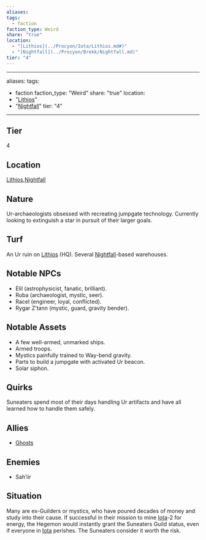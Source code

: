```yaml
---
aliases: 
tags:
  - faction
faction_type: Weird
share: "true"
location:
  - "[Lithios](../Procyon/Iota/Lithios.md#)"
  - "[Nightfall](../Procyon/Brekk/Nightfall.md)"
tier: "4"
---
```

---
aliases: 
tags:
  - faction
faction_type: "Weird"
share: "true"
location:
  - "[Lithios](../Procyon/Iota/Lithios.md#)"
  - "[Nightfall](../Procyon/Brekk/Nightfall.md)"
tier: "4"
---
## Tier

4

## Location

[Lithios](../Procyon/Iota/Lithios.md.md#.md#),[Nightfall](../Procyon/Brekk/Nightfall.md)

## Nature
Ur-archaeologists obsessed with recreating jumpgate technology. Currently looking to extinguish a star in pursuit of their larger goals.

## Turf
An Ur ruin on [Lithios](../Procyon/Iota/Lithios.md) (HQ). Several [Nightfall](../Procyon/Brekk/Nightfall.md)-based warehouses.

## Notable NPCs
- Elil (astrophysicist, fanatic, brilliant).
- Ruba (archaeologist, mystic, seer).
- Racel (engineer, loyal, conflicted).
- Rygar Z’tann (mystic, guard, gravity bender).

## Notable Assets
- A few well-armed, unmarked ships.
- Armed troops.
- Mystics painfully trained to Way-bend gravity.
- Parts to build a jumpgate with activated Ur beacon.
- Solar siphon.

## Quirks
Suneaters spend most of their days handling Ur artifacts and have all learned how to handle them safely.

## Allies
- [Ghosts](./Ghosts.md)

## Enemies
- Sah’iir

## Situation
Many are ex-Guilders or mystics, who have poured decades of money and study into their cause. If successful in their mission to mine [Iota](../Procyon/Iota/index.md)-2 for energy, the Hegemon would instantly grant the Suneaters Guild status, even if everyone in [Iota](../Procyon/Iota/index.md) perishes. The Suneaters consider it worth the risk.
